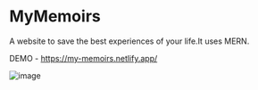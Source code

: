 # MyMemoirs
A website to save the best experiences of your life.It uses MERN.</br>


DEMO - https://my-memoirs.netlify.app/

![image](https://github.com/kaushikbhatt12/MyMemoirs/assets/82044181/1074d2ae-fea5-41a6-8e99-97b7ddf75894)

